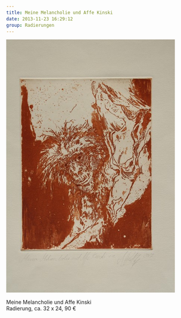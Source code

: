 ```yaml
---
title: Meine Melancholie und Affe Kinski
date: 2013-11-23 16:29:12
group: Radierungen
---
```

![Meine Melancholie und Affe Kinski](/img/radierungen/meine-melancholie-und-affe-kinski.jpg)

Meine Melancholie und Affe Kinski<br>
Radierung, ca. 32 x 24, 90 €
